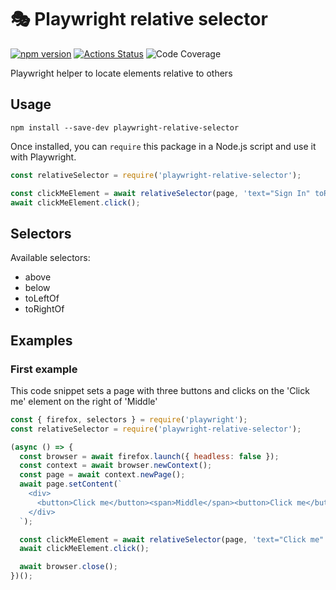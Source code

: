# 🎭 Playwright relative selector

[![npm version](https://img.shields.io/npm/v/playwright-relative-selector.svg?style=flat)](https://www.npmjs.com/package/playwright-relative-selector)
[![Actions Status](https://github.com/jfgreffier/playwright-relative-selector/workflows/build/badge.svg?branch=master)](https://github.com/jfgreffier/playwright-relative-selector/actions?query=branch:master)
![Code Coverage](https://raw.githubusercontent.com/jfgreffier/playwright-relative-selector/feature/badges/.github/badges/coverage.svg)

Playwright helper to locate elements relative to others

## Usage

```
npm install --save-dev playwright-relative-selector
```

Once installed, you can `require` this package in a Node.js script and use it with Playwright.

```js
const relativeSelector = require('playwright-relative-selector');

const clickMeElement = await relativeSelector(page, 'text="Sign In" toRightOf css=#home');
await clickMeElement.click();
```

## Selectors

Available selectors:
- above
- below
- toLeftOf
- toRightOf

## Examples

### First example

This code snippet sets a page with three buttons and clicks on the 'Click me' element on the right of 'Middle'

```js
const { firefox, selectors } = require('playwright');
const relativeSelector = require('playwright-relative-selector');

(async () => {
  const browser = await firefox.launch({ headless: false });
  const context = await browser.newContext();
  const page = await context.newPage();
  await page.setContent(`
    <div>
      <button>Click me</button><span>Middle</span><button>Click me</button>
    </div>
  `);

  const clickMeElement = await relativeSelector(page, 'text="Click me" toRightOf text="Middle"');
  await clickMeElement.click();

  await browser.close();
})();
```
